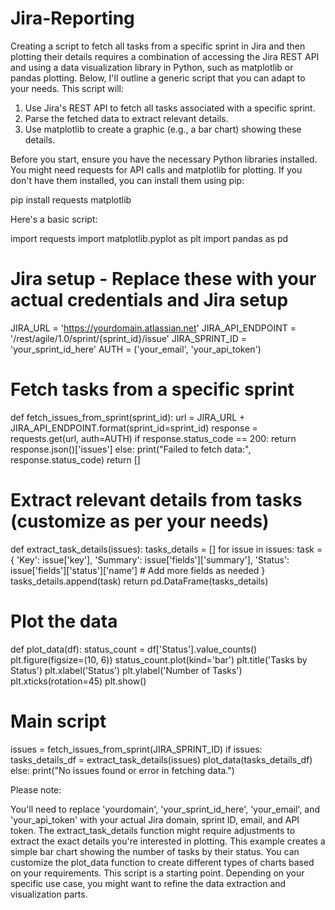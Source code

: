 # Jira-Reporting

Creating a script to fetch all tasks from a specific sprint in Jira and then plotting their details requires a combination of accessing the Jira REST API and using a data visualization library in Python, such as matplotlib or pandas plotting. Below, I'll outline a generic script that you can adapt to your needs. This script will:

1. Use Jira's REST API to fetch all tasks associated with a specific sprint.
2. Parse the fetched data to extract relevant details.
3. Use matplotlib to create a graphic (e.g., a bar chart) showing these details.


Before you start, ensure you have the necessary Python libraries installed. You might need requests for API calls and matplotlib for plotting. If you don't have them installed, you can install them using pip:

pip install requests matplotlib

Here's a basic script:

import requests
import matplotlib.pyplot as plt
import pandas as pd

# Jira setup - Replace these with your actual credentials and Jira setup
JIRA_URL = 'https://yourdomain.atlassian.net'
JIRA_API_ENDPOINT = '/rest/agile/1.0/sprint/{sprint_id}/issue'
JIRA_SPRINT_ID = 'your_sprint_id_here'
AUTH = ('your_email', 'your_api_token')

# Fetch tasks from a specific sprint
def fetch_issues_from_sprint(sprint_id):
    url = JIRA_URL + JIRA_API_ENDPOINT.format(sprint_id=sprint_id)
    response = requests.get(url, auth=AUTH)
    if response.status_code == 200:
        return response.json()['issues']
    else:
        print("Failed to fetch data:", response.status_code)
        return []

# Extract relevant details from tasks (customize as per your needs)
def extract_task_details(issues):
    tasks_details = []
    for issue in issues:
        task = {
            'Key': issue['key'],
            'Summary': issue['fields']['summary'],
            'Status': issue['fields']['status']['name']
            # Add more fields as needed
        }
        tasks_details.append(task)
    return pd.DataFrame(tasks_details)

# Plot the data
def plot_data(df):
    status_count = df['Status'].value_counts()
    plt.figure(figsize=(10, 6))
    status_count.plot(kind='bar')
    plt.title('Tasks by Status')
    plt.xlabel('Status')
    plt.ylabel('Number of Tasks')
    plt.xticks(rotation=45)
    plt.show()

# Main script
issues = fetch_issues_from_sprint(JIRA_SPRINT_ID)
if issues:
    tasks_details_df = extract_task_details(issues)
    plot_data(tasks_details_df)
else:
    print("No issues found or error in fetching data.")


Please note:

You'll need to replace 'yourdomain', 'your_sprint_id_here', 'your_email', and 'your_api_token' with your actual Jira domain, sprint ID, email, and API token.
The extract_task_details function might require adjustments to extract the exact details you're interested in plotting.
This example creates a simple bar chart showing the number of tasks by their status. You can customize the plot_data function to create different types of charts based on your requirements.
This script is a starting point. Depending on your specific use case, you might want to refine the data extraction and visualization parts.






